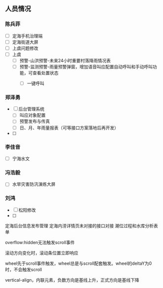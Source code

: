 ## 人员情况


### 陈兵菲

- [ ] 定海手机治理端
- [ ] 定海街道大屏
- [ ] 上虞问题修改
- [ ] 上虞
	- [ ] 预警-山洪预警-未来24小时重要村落降雨情况表
	- [ ] 预警-监测预警-雨量预警弹窗，增加语音叫应配置自动呼叫和手动呼叫功能，可查看处置状态
		- [ ] 一键呼叫


### 郑泽勇

- [ ] 后台管理系统
	- [ ] 叫应对象配置
	- [ ] 预警发布与传真
	- [ ] 日、月、年雨量报表（可等接口方案落地后再开发）
- [ ] 


### 李佳音

- [ ] 宁海水文


### 冯浩毅

- [ ] 水旱灾害防汛演练大屏

### 刘鸿

- [ ] 松阳修改
- [ ] 


定海后台信息发布管理
定海内涝详情页未对接的接口对接
潮位过程和水库分析表单




overflow:hidden无法触发scroll事件

滚动方向变化时，滚动条位置立即响应

wheel先于scroll事件触发，wheel总是与scroll配套触发。wheel的deltaY为0时，不会触发scroll


vertical-align，内联元素，负数方向是基线上升，正式方向是基线下降